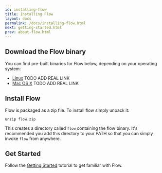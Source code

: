 ```yaml
---
id: installing-flow
title: Installing Flow
layout: docs
permalink: /docs/installing-flow.html
next: getting-started.html
prev: about-flow.html
---
```


## Download the Flow binary

You can find pre-built binaries for Flow below, depending on your operating system:

  * [Linux](http://example.com) TODO ADD REAL LINK
  * [Mac OS X](http://example.com) TODO ADD REAL LINK

## Install Flow

Flow is packaged as a zip file. To install flow simply unpack it:

```
unzip flow.zip
```

This creates a directory called `flow` containing the flow binary. It's recommended you add this directory to your PATH so that you can simply invoke `flow` from anywhere.

## Get Started

Follow the [Getting Started](getting-started.html) tutorial to get familiar with Flow.

